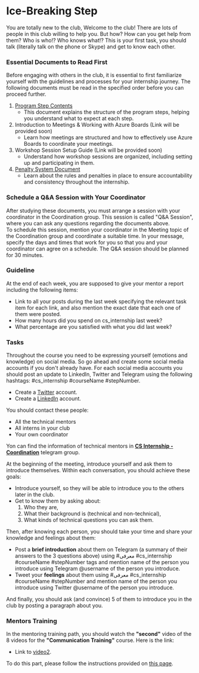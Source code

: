 # Ice-Breaking Step

You are totally new to the club, Welcome to the club! There are lots of people in this club willing to help you. But how? How can you get help from them? Who is who!? Who knows what!?
This is your first task, you should talk (literally talk on the phone or Skype) and get to know each other.

### Essential Documents to Read First

Before engaging with others in the club, it is essential to first familiarize yourself with the guidelines and processes for your internship journey. The following documents must be read in the specified order before you can proceed further.

1. [Program Step Contents](https://github.com/cs-internship/cs-internship-spec/blob/master/processes/documents/Program%20Step%20Contents%20--fa.md)
   - This document explains the structure of the program steps, helping you understand what to expect at each step.
2. Introduction to Meetings & Working with Azure Boards (Link will be provided soon)
   - Learn how meetings are structured and how to effectively use Azure Boards to coordinate your meetings.
3. Workshop Session Setup Guide (Link will be provided soon)
   - Understand how workshop sessions are organized, including setting up and participating in them.
4. [Penalty System Document](https://github.com/cs-internship/cs-internship-spec/blob/master/processes/documents/Penalty%20--fa.md)
   - Learn about the rules and penalties in place to ensure accountability and consistency throughout the internship.

### Schedule a Q&A Session with Your Coordinator

After studying these documents, you must arrange a session with your coordinator in the Coordination group. This session is called "Q&A Session", where you can ask any questions regarding the documents above.<br>
To schedule this session, mention your coordinator in the Meeting topic of the Coordination group and coordinate a suitable time. In your message, specify the days and times that work for you so that you and your coordinator can agree on a schedule. The Q&A session should be planned for 30 minutes.

### Guideline

At the end of each week, you are supposed to give your mentor a report including the following items:

- Link to all your posts during the last week specifying the relevant task item for each link, and also mention the exact date that each one of them were posted.
- How many hours did you spend on cs_internship last week?
- What percentage are you satisfied with what you did last week?

### Tasks

Throughout the course you need to be expressing yourself (emotions and knowledge) on social media. So go ahead and create some social media accounts if you don't already have. For each social media accounts you should post an update to LinkedIn, Twitter and Telegram using the following hashtags: #cs_internship #courseName #stepNumber.

- Create a [Twitter](https://twitter.com/) account.
- Create a [LinkedIn](https://www.linkedin.com/) account.

You should contact these people:

-  All the technical mentors
-  All interns in your club
-  Your own coordinator

Yon can find the information of technical mentors in [**CS Internship - Coordination**](https://t.me/c/2034114419/1/311) telegram group.

At the beginning of the meeting, introduce yourself and ask them to introduce themselves. Within each conversation, you should achieve these goals:

- Introduce yourself, so they will be able to introduce you to the others later in the club.
- Get to know them by asking about:
   1. Who they are,
   2. What their background is (technical and non-technical),
   3. What kinds of technical questions you can ask them.

Then, after knowing each person, you should take your time and share your knowledge and feelings about them:

- Post a **brief introduction** about them on Telegram (a summary of their answers to the 3 questions above) using #معرفی #cs_internship #courseName #stepNumber tags and mention name of the person you introduce using Telegram @username of the person you introduce.
- Tweet your **feelings** about them using #معرفی #cs_internship #courseName #stepNumber and mention name of the person you introduce using Twitter @username of the person you introduce.

And finally, you should ask (and convince) 5 of them to introduce you in the club by posting a paragraph about you.


### Mentors Training

In the mentoring training path, you should watch the **"second"** video of the 8 videos for the **"Communication Training"** course. Here is the link:

- Link to [video2](https://drive.google.com/file/d/1qIUCdSuSUP9_ULkW5BuZrEkGsrMi3hIb/view?usp=drive_link). 

To do this part, please follow the instructions provided on [this page](https://github.com/cs-internship/cs-internship-spec/blob/master/courses/mentoring-workshops-instruction.md). 
